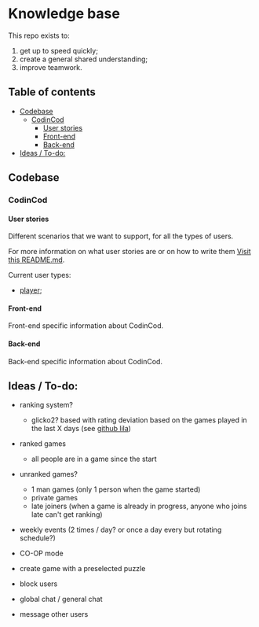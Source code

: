 # Knowledge base<!-- omit from toc -->

This repo exists to:

1. get up to speed quickly;
2. create a general shared understanding;
3. improve teamwork.

## Table of contents<!-- omit from toc -->

- [Codebase](#codebase)
  - [CodinCod](#codincod)
    - [User stories](#user-stories)
    - [Front-end](#front-end)
    - [Back-end](#back-end)
- [Ideas / To-do:](#ideas--to-do)

## Codebase

### CodinCod

#### User stories

Different scenarios that we want to support, for all the types of users.

For more information on what user stories are or on how to write them [Visit this README.md](./codebase/CodinCod/user-stories/README.md).

Current user types:

- [player](./codebase/CodinCod/user-stories/player.md);

#### Front-end

Front-end specific information about CodinCod.

#### Back-end

Back-end specific information about CodinCod.

## Ideas / To-do:

- ranking system?
  - glicko2? based with rating deviation based on the games played in the last X days (see [github lila](https://github.com/lichess-org/lila/blob/21f0eef20576b43bd8942e9a9f9a35543e346a76/modules/rating/src/main/Glicko.scala))
- ranked games
  - all people are in a game since the start
- unranked games?

  - 1 man games (only 1 person when the game started)
  - private games
  - late joiners (when a game is already in progress, anyone who joins late can't get ranking)

- weekly events (2 times / day? or once a day every but rotating schedule?)
- CO-OP mode
- create game with a preselected puzzle
- block users
- global chat / general chat
- message other users
